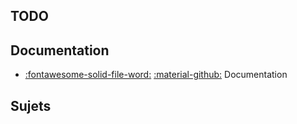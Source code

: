 [comment]: <> (Généré automatiquement par make_page_systemes.py, creation_fichiers_systemes)

## TODO  
## Documentation 
- [:fontawesome-solid-file-word:](https://github.com/xpessoles/TP_Documents_PSI/raw/master/90_Arduino/90_Documentation_Arduino.docx) [:material-github:](https://github.com/xpessoles/TP_Documents_PSI/tree/master/90_Arduino)   Documentation 

## Sujets 
